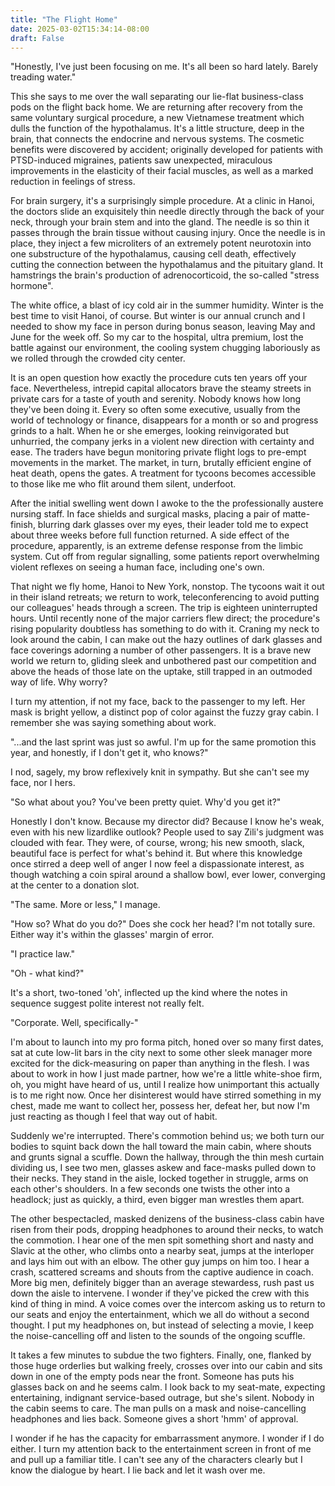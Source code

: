 ```yaml
---
title: "The Flight Home"
date: 2025-03-02T15:34:14-08:00
draft: False
---
```


"Honestly, I've just been focusing on me. It's all been so hard lately. Barely treading water."

This she says to me over the wall separating our lie-flat business-class pods on the flight back home. We are returning after recovery from the same voluntary surgical procedure, a new Vietnamese treatment which dulls the function of the hypothalamus. It's a little structure, deep in the brain, that connects the endocrine and nervous systems. The cosmetic benefits were discovered by accident; originally developed for patients with PTSD-induced migraines, patients saw unexpected, miraculous improvements in the elasticity of their facial muscles, as well as a marked reduction in feelings of stress.

For brain surgery, it's a surprisingly simple procedure. At a clinic in Hanoi, the doctors slide an exquisitely thin needle directly through the back of your neck, through your brain stem and into the gland. The needle is so thin it passes through the brain tissue without causing injury. Once the needle is in place, they inject a few microliters of an extremely potent neurotoxin into one substructure of the hypothalamus, causing cell death, effectively cutting the connection between the hypothalamus and the pituitary gland. It hamstrings the brain's production of adrenocorticoid, the so-called "stress hormone". 

The white office, a blast of icy cold air in the summer humidity. Winter is the best time to visit Hanoi, of course. But winter is our annual crunch and I needed to show my face in person during bonus season, leaving May and June for the week off. So my car to the hospital, ultra premium, lost the battle against our environment, the cooling system chugging laboriously as we rolled through the crowded city center. 

It is an open question how exactly the procedure cuts ten years off your face. Nevertheless, intrepid capital allocators brave the steamy streets in private cars for a taste of youth and serenity. Nobody knows how long they've been doing it. Every so often some executive, usually from the world of technology or finance, disappears for a month or so and progress grinds to a halt. When he or she emerges, looking reinvigorated but unhurried, the company jerks in a violent new direction with certainty and ease. The traders have begun monitoring private flight logs to pre-empt movements in the market. The market, in turn, brutally efficient engine of heat death, opens the gates. A treatment for tycoons becomes accessible to those like me who flit around them silent, underfoot. 

After the initial swelling went down I awoke to the the professionally austere nursing staff. In face shields and surgical masks, placing a pair of matte-finish, blurring dark glasses over my eyes, their leader told me to expect about three weeks before full function returned. A side effect of the procedure, apparently, is an extreme defense response from the limbic system. Cut off from regular signalling, some patients report overwhelming violent reflexes on seeing a human face, including one's own. 

That night we fly home, Hanoi to New York, nonstop. The tycoons wait it out in their island retreats; we return to work, teleconferencing to avoid putting our colleagues' heads through a screen. The trip is eighteen uninterrupted hours. Until recently none of the major carriers flew direct; the procedure's rising popularity doubtless has something to do with it. Craning my neck to look around the cabin, I can make out the hazy outlines of dark glasses and face coverings adorning a number of other passengers. It is a brave new world we return to, gliding sleek and unbothered past our competition and above the heads of those late on the uptake, still trapped in an outmoded way of life. Why worry? 

I turn my attention, if not my face, back to the passenger to my left. Her mask is bright yellow, a distinct pop of color against the fuzzy gray cabin. I remember she was saying something about work.

"...and the last sprint was just so awful. I'm up for the same promotion this year, and honestly, if I don't get it, who knows?"

I nod, sagely, my brow reflexively knit in sympathy. But she can't see my face, nor I hers. 

"So what about you? You've been pretty quiet. Why'd you get it?" 

Honestly I don't know. Because my director did? Because I know he's weak, even with his new lizardlike outlook? People used to say Zili's judgment was clouded with fear. They were, of course, wrong; his new smooth, slack, beautiful face is perfect for what's behind it. But where this knowledge once stirred a deep well of anger I now feel a dispassionate interest, as though watching a coin spiral around a shallow bowl, ever lower, converging at the center to a donation slot. 

"The same. More or less," I manage.

"How so? What do you do?" Does she cock her head? I'm not totally sure. Either way it's within the glasses' margin of error. 

"I practice law."

"Oh - what kind?"

It's a short, two-toned 'oh', inflected up  the kind where the notes in sequence suggest polite interest not really felt. 

"Corporate. Well, specifically-"

I'm about to launch into my pro forma pitch, honed over so many first dates, sat at cute low-lit bars in the city next to some other sleek manager more excited for the dick-measuring on paper than anything in the flesh. I was about to work in how I just made partner, how we're a little white-shoe firm, oh, you might have heard of us, until I realize how unimportant this actually is to me right now. Once her disinterest would have stirred something in my chest, made me want to collect her, possess her, defeat her, but now I'm just reacting as though I feel that way out of habit. 

Suddenly we're interrupted. There's commotion behind us; we both turn our bodies to squint back down the hall toward the main cabin, where shouts and grunts signal a scuffle. Down the hallway, through the thin mesh curtain dividing us, I see two men, glasses askew and face-masks pulled down to their necks. They stand in the aisle, locked together in struggle, arms on each other's shoulders. In a few seconds one twists the other into a headlock; just as quickly, a third, even bigger man wrestles them apart. 

The other bespectacled, masked denizens of the business-class cabin have risen from their pods, dropping  headphones to around their necks, to watch the commotion. 
I hear one of the men spit something short and nasty and Slavic at the other, who climbs onto a nearby seat, jumps at the interloper and lays him out with an elbow. The other guy jumps on him too. I hear a crash, scattered screams and shouts from the captive audience in coach. More big men, definitely bigger than an average stewardess, rush past us down the aisle to intervene. I wonder if they've picked the crew with this kind of thing in mind. A voice comes over the intercom asking us to return to our seats and enjoy the entertainment, which we all do without a second thought. I put my headphones on, but instead of selecting a movie, I keep the noise-cancelling off and listen to the sounds of the ongoing scuffle.  

It takes a few minutes to subdue the two fighters. Finally, one, flanked by those huge orderlies but walking freely, crosses over into our cabin and sits down in one of the empty pods near the front. Someone has puts his glasses back on and he seems calm. I look back to my seat-mate, expecting entertaining, indignant service-based outrage, but she's silent. Nobody in the cabin seems to care.  The man pulls on a mask and noise-cancelling headphones and lies back. Someone gives a short 'hmm' of approval.

I wonder if he has the capacity for embarrassment anymore. I wonder if I do either. I turn my attention back to the entertainment screen in front of me and pull up a familiar title. I can't see any of the characters clearly but I know the dialogue by heart. I lie back and let it wash over me. 

